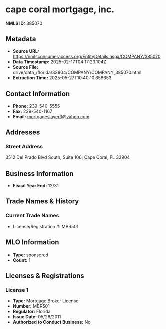# cape coral mortgage, inc.

**NMLS ID:** 385070

## Metadata
- **Source URL:** https://nmlsconsumeraccess.org/EntityDetails.aspx/COMPANY/385070
- **Data Timestamp:** 2025-02-17T04:17:23.104Z
- **Source File:** drive/data_/florida/33904/COMPANY/COMPANY_385070.html
- **Extraction Time:** 2025-05-27T10:40:10.658653

## Contact Information
- **Phone:** 239-540-5555
- **Fax:** 239-540-1167
- **Email:** mortgageslayer3@yahoo.com

## Addresses
### Street Address
3512 Del Prado Blvd South; Suite 106; Cape Coral, FL 33904

## Business Information
- **Fiscal Year End:** 12/31

## Trade Names & History
### Current Trade Names
- License/Registration #: MBR501

## MLO Information
- **Type:** sponsored
- **Count:** 1

## Licenses & Registrations

### License 1
- **Type:** Mortgage Broker License
- **Number:** MBR501
- **Regulator:** Florida
- **Issue Date:** 05/26/2011
- **Authorized to Conduct Business:** No
